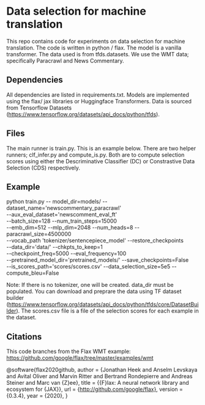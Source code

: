 # Data selection for machine translation

This repo contains code for experiments on data selection for machine translation.
The code is written in python / flax. The model is a vanilla transformer.
The data used is from tfds.datasets. We use the WMT data; specifically Paracrawl and News Commentary.

## Dependencies

All dependencies are listed in requirements.txt. Models are implemented using
the flax/ jax libraries or Huggingface Transformers. Data is sourced from
Tensorflow Datasets (https://www.tensorflow.org/datasets/api_docs/python/tfds).

## Files

The main runner is train.py. This is an example below. There are two helper runners;
clf_infer.py and compute_is.py. Both are to compute selection scores using either
the Descriminative Classifier (DC) or Constrastive Data Selection (CDS) respectively.

## Example

python train.py -- model_dir=models/ --dataset_name='newscommentary_paracrawl' \
  --aux_eval_dataset='newscomment_eval_ft' \
  --batch_size=128 --num_train_steps=15000 \
  --emb_dim=512 --mlp_dim=2048 --num_heads=8 --paracrawl_size=4500000 \
  --vocab_path 'tokenizer/sentencepiece_model' --restore_checkpoints \
  --data_dir='data/' --chkpts_to_keep=1 \
  --checkpoint_freq=5000 --eval_frequency=100 \
  --pretrained_model_dir='pretrained_models/' --save_checkpoints=False \
  --is_scores_path='scores/scores.csv' --data_selection_size=5e5 --compute_bleu=False

Note: If there is no tokenizer, one will be created. data_dir must be populated.
You can download and preprare the data using TF dataset builder (https://www.tensorflow.org/datasets/api_docs/python/tfds/core/DatasetBuilder).
The scores.csv file is a file of the selection scores for each example in the dataset.


## Citations

This code branches from the Flax WMT example:
https://github.com/google/flax/tree/master/examples/wmt

@software{flax2020github,
  author = {Jonathan Heek and Anselm Levskaya and Avital Oliver and Marvin Ritter and Bertrand Rondepierre and Andreas Steiner and Marc van {Z}ee},
  title = {{F}lax: A neural network library and ecosystem for {JAX}},
  url = {http://github.com/google/flax},
  version = {0.3.4},
  year = {2020},
}
